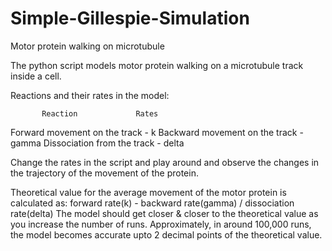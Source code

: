 # Simple-Gillespie-Simulation
Motor protein walking on microtubule

The python script models motor protein walking on a microtubule track inside a cell.

Reactions and their rates in the model:

           Reaction             Rates 
Forward movement on the track - k 
Backward movement on the track - gamma
Dissociation from the track - delta

Change the rates in the script and play around and observe the changes in the trajectory of the movement of the protein.

Theoretical value for the average movement of the motor protein is calculated as: forward rate(k) - backward rate(gamma) / dissociation rate(delta)
The model should get closer & closer to the theoretical value as you increase the number of runs.
Approximately, in around 100,000 runs, the model becomes accurate upto 2 decimal points of the theoretical value.
